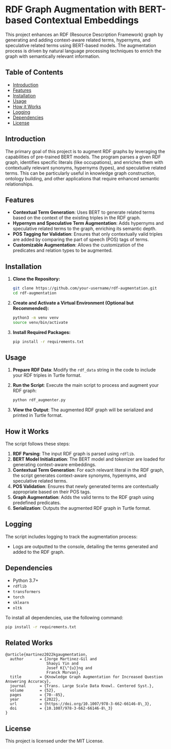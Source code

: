 # RDF Graph Augmentation with BERT-based Contextual Embeddings

This project enhances an RDF (Resource Description Framework) graph by generating and adding context-aware related terms, hypernyms, and speculative related terms using BERT-based models. The augmentation process is driven by natural language processing techniques to enrich the graph with semantically relevant information.

## Table of Contents
- [Introduction](#introduction)
- [Features](#features)
- [Installation](#installation)
- [Usage](#usage)
- [How it Works](#how-it-works)
- [Logging](#logging)
- [Dependencies](#dependencies)
- [License](#license)

## Introduction

The primary goal of this project is to augment RDF graphs by leveraging the capabilities of pre-trained BERT models. The program parses a given RDF graph, identifies specific literals (like occupations), and enriches them with contextually relevant synonyms, hypernyms (types), and speculative related terms. This can be particularly useful in knowledge graph construction, ontology building, and other applications that require enhanced semantic relationships.

## Features

- **Contextual Term Generation**: Uses BERT to generate related terms based on the context of the existing triples in the RDF graph.
- **Hypernym and Speculative Term Augmentation**: Adds hypernyms and speculative related terms to the graph, enriching its semantic depth.
- **POS Tagging for Validation**: Ensures that only contextually valid triples are added by comparing the part of speech (POS) tags of terms.
- **Customizable Augmentation**: Allows the customization of the predicates and relation types to be augmented.

## Installation

1. **Clone the Repository:**
   ```bash
   git clone https://github.com/your-username/rdf-augmentation.git
   cd rdf-augmentation
   ```

2. **Create and Activate a Virtual Environment (Optional but Recommended):**
   ```bash
   python3 -m venv venv
   source venv/bin/activate
   ```

3. **Install Required Packages:**
   ```bash
   pip install -r requirements.txt
   ```

## Usage

1. **Prepare RDF Data**: Modify the `rdf_data` string in the code to include your RDF triples in Turtle format.

2. **Run the Script**: Execute the main script to process and augment your RDF graph:
   ```bash
   python rdf_augmenter.py
   ```

3. **View the Output**: The augmented RDF graph will be serialized and printed in Turtle format.

## How it Works

The script follows these steps:

1. **RDF Parsing**: The input RDF graph is parsed using `rdflib`.
2. **BERT Model Initialization**: The BERT model and tokenizer are loaded for generating context-aware embeddings.
3. **Contextual Term Generation**: For each relevant literal in the RDF graph, the script generates context-aware synonyms, hypernyms, and speculative related terms.
4. **POS Validation**: Ensures that newly generated terms are contextually appropriate based on their POS tags.
5. **Graph Augmentation**: Adds the valid terms to the RDF graph using predefined predicates.
6. **Serialization**: Outputs the augmented RDF graph in Turtle format.

## Logging

The script includes logging to track the augmentation process:
- Logs are outputted to the console, detailing the terms generated and added to the RDF graph.

## Dependencies

- Python 3.7+
- `rdflib`
- `transformers`
- `torch`
- `sklearn`
- `nltk`

To install all dependencies, use the following command:
```bash
pip install -r requirements.txt
```

## Related Works

```
@article{martinez2022kgaugmentation,
  author       = {Jorge Martinez-Gil and
                  Shaoyi Yin and
                  Josef K{\"{u}}ng and
                  Franck Morvan},
  title        = {Knowledge Graph Augmentation for Increased Question Answering Accuracy},
  journal      = {Trans. Large Scale Data Knowl. Centered Syst.},
  volume       = {52},
  pages        = {70--85},
  year         = {2022},
  url          = {https://doi.org/10.1007/978-3-662-66146-8\_3},
  doi          = {10.1007/978-3-662-66146-8\_3}
}
```

## License

This project is licensed under the MIT License.